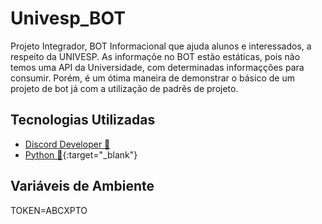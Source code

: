 # Univesp_BOT
Projeto Integrador, BOT Informacional que ajuda alunos e interessados, a respeito da UNIVESP.
As informaçõe no BOT estão estáticas, pois não temos uma API da Universidade, com determinadas informaçções para consumir. Porém, é um ótima maneira de demonstrar o básico de um projeto de bot já com a utilização de padrẽs de projeto. 

## Tecnologias Utilizadas 
* <a href="https://discord.com/developers/applications" target="_blank">Discord Developer 💬</a>
* [Python 🐍](https://www.python.org/){:target="_blank"}
## Variáveis de Ambiente 
TOKEN=ABCXPTO